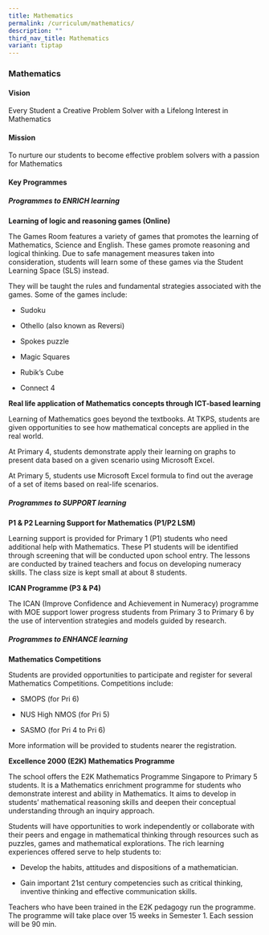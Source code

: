 ```yaml
---
title: Mathematics
permalink: /curriculum/mathematics/
description: ""
third_nav_title: Mathematics
variant: tiptap
---
```

<h3><strong>Mathematics</strong></h3>
<h4><strong>Vision</strong></h4>
<p>Every Student a Creative Problem Solver with a Lifelong Interest in Mathematics</p>
<h4><strong>Mission</strong></h4>
<p>To nurture our students to become effective problem solvers with a passion
for Mathematics</p>
<h4><strong>Key Programmes</strong></h4>
<h5><strong>Programmes to ENRICH learning</strong></h5>
<p><strong>Learning of logic and reasoning games (Online)</strong>
</p>
<p>The Games Room features a variety of games that promotes the learning
of Mathematics, Science and English. These games promote reasoning and
logical thinking. Due to safe management measures taken into consideration,
students will learn some of these games via the Student Learning Space
(SLS) instead.</p>
<p>They will be taught the rules and fundamental strategies associated with
the games. Some of the games include:</p>
<ul data-tight="true" class="tight">
<li>
<p>Sudoku</p>
</li>
<li>
<p>Othello (also known as Reversi)</p>
</li>
<li>
<p>Spokes puzzle</p>
</li>
<li>
<p>Magic Squares</p>
</li>
<li>
<p>Rubik’s Cube</p>
</li>
<li>
<p>Connect 4</p>
</li>
</ul>
<p><strong>Real life application of Mathematics concepts through ICT-based learning</strong>
</p>
<p>Learning of Mathematics goes beyond the textbooks. At TKPS, students are
given opportunities to see how mathematical concepts are applied in the
real world.</p>
<p>At Primary 4, students demonstrate apply their learning on graphs to present
data based on a given scenario using Microsoft Excel.</p>
<p>At Primary 5, students use Microsoft Excel formula to find out the average
of a set of items based on real-life scenarios.</p>
<h5><strong>Programmes to SUPPORT learning</strong></h5>
<p><strong>P1 &amp; P2 Learning Support for Mathematics (P1/P2 LSM)</strong>
</p>
<p>Learning support is provided for Primary 1 (P1) students who need additional
help with Mathematics. These P1 students will be identified through screening
that will be conducted upon school entry. The lessons are conducted by
trained teachers and focus on developing numeracy skills. The class size
is kept small at about 8 students.</p>
<p><strong>ICAN Programme (P3 &amp; P4)</strong>
</p>
<p>The ICAN (Improve Confidence and Achievement in Numeracy) programme with
MOE support lower progress students from Primary 3 to Primary 6 by the
use of intervention strategies and models guided by research.</p>
<h5><strong>Programmes to ENHANCE learning</strong></h5>
<p><strong>Mathematics Competitions</strong>
</p>
<p>Students are provided opportunities to participate and register for several
Mathematics Competitions. Competitions include:</p>
<ul data-tight="true" class="tight">
<li>
<p>SMOPS (for Pri 6)</p>
</li>
<li>
<p>NUS High NMOS (for Pri 5)</p>
</li>
<li>
<p>SASMO (for Pri 4 to Pri 6)</p>
</li>
</ul>
<p>More information will be provided to students nearer the registration.</p>
<p><strong>Excellence 2000 (E2K) Mathematics Programme</strong>
</p>
<p>The school offers the E2K Mathematics Programme Singapore to Primary 5
students. It is a Mathematics enrichment programme for students who demonstrate
interest and ability in Mathematics. It aims to develop in students’ mathematical
reasoning skills and deepen their conceptual understanding through an inquiry
approach.</p>
<p>Students will have opportunities to work independently or collaborate
with their peers and engage in mathematical thinking through resources
such as puzzles, games and mathematical explorations. The rich learning
experiences offered serve to help students to:</p>
<ul data-tight="true" class="tight">
<li>
<p>Develop the habits, attitudes and dispositions of a mathematician.</p>
</li>
<li>
<p>Gain important 21st century competencies such as critical thinking, inventive
thinking and effective communication skills.</p>
</li>
</ul>
<p>Teachers who have been trained in the E2K pedagogy run the programme.
The programme will take place over 15 weeks in Semester 1. Each session
will be 90 min.</p>